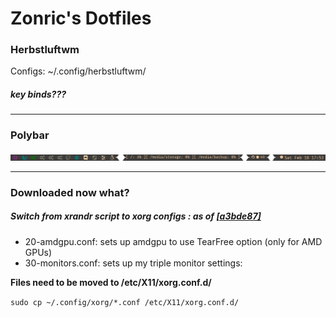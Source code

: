 # Zonric's Dotfiles

### Herbstluftwm
Configs: ~/.config/herbstluftwm/

##### key binds???

---

### Polybar
<img title="Polybar Screen Shot" alt="Polybar" src="./.dotfiles/pictures/polybar.png">

---

### Downloaded now what?
##### Switch from xrandr script to xorg configs : as of [[a3bde87]](https://github.com/Zonric/dotfiles/commit/a4bde87c1d05a1a7d6d9a98fa969c6f521bd9259)
- 20-amdgpu.conf: sets up amdgpu to use TearFree option (only for AMD GPUs)
- 30-monitors.conf: sets up my triple monitor settings: 

**Files need to be moved to /etc/X11/xorg.conf.d/**

`sudo cp ~/.config/xorg/*.conf /etc/X11/xorg.conf.d/`

